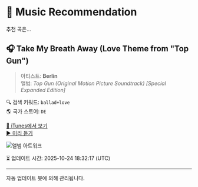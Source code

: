 
# 🎵 Music Recommendation

추천 곡은...

## 🎧 Take My Breath Away (Love Theme from "Top Gun")  
> 아티스트: **Berlin**  
> 앨범: _Top Gun (Original Motion Picture Soundtrack) [Special Expanded Edition]_  

🔍 검색 키워드: `ballad+love`  
🌎 국가 스토어: `DE`

[🔗 iTunes에서 보기](https://music.apple.com/de/album/take-my-breath-away-love-theme-from-top-gun/387193895?i=387194076&uo=4)  
[▶️ 미리 듣기](https://audio-ssl.itunes.apple.com/itunes-assets/AudioPreview125/v4/48/db/90/48db906e-0059-84c7-b528-c8fec8c53a09/mzaf_7140012511436448132.plus.aac.p.m4a)

![앨범 아트워크](https://is1-ssl.mzstatic.com/image/thumb/Music115/v4/81/2f/27/812f27f8-4c88-7b16-8a54-5113fa169781/dj.jvcruggi.jpg/100x100bb.jpg)

⏳ 업데이트 시간: 2025-10-24 18:32:17 (UTC)

---
자동 업데이트 봇에 의해 관리됩니다.
